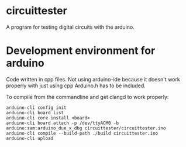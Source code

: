 # circuittester

A program for testing digital circuits with the arduino.


# Development environment for arduino

Code written in cpp files.
Not using arduino-ide because it doesn't work properly with just using cpp
Arduino.h has to be included.

To compile from the commandline and get clangd to work properly:

```
arduino-cli config init
arduino-cli board list
arduino-cli core install <board>
arduino-cli board attach -p /dev/ttyACM0 -b arduino:sam:arduino_due_x_dbg circuittester/circuittester.ino 
arduino-cli compile --build-path ./build circuittester.ino
arduino-cli upload
```
